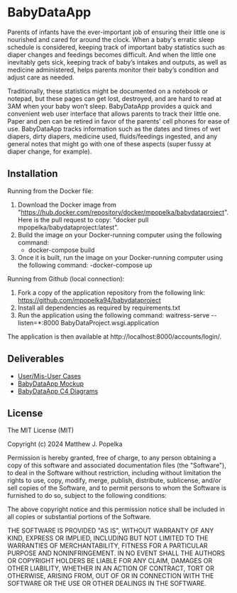 # BabyDataApp
Parents of infants have the ever-important job of ensuring their little one is nourished and cared for around the clock. When a baby's erratic sleep schedule is considered, keeping track of important baby statistics such as diaper changes and feedings becomes difficult. And when the little one inevitably gets sick, keeping track of baby’s intakes and outputs, as well as medicine administered, helps parents monitor their baby’s condition and adjust care as needed. 

Traditionally, these statistics might be documented on a notebook or notepad, but these pages can get lost, destroyed, and are hard to read at 3AM when your baby won’t sleep. BabyDataApp provides a quick and convenient web user interface that allows parents to track their little one. Paper and pen can be retired in favor of the parents’ cell phones for ease of use. BabyDataApp tracks information such as the dates and times of wet diapers, dirty diapers, medicine used, fluids/feedings ingested, and any general notes that might go with one of these aspects (super fussy at diaper change, for example).

## Installation
Running from the Docker file:
1) Download the Docker image from "https://hub.docker.com/repository/docker/mpopelka/babydataproject". Here is the pull request to copy: "docker pull mpopelka/babydataproject:latest".
2) Build the image on your Docker-running computer using the following command:
   - docker-compose build
3) Once it is built, run the image on your Docker-running computer using the following command:
   -docker-compose up

Running from Github (local connection):
1) Fork a copy of the application repository from the following link: https://github.com/mpopelka94/babydataproject
2) Install all dependencies as required by requirements.txt
3) Run the application using the following command: waitress-serve --listen=*:8000 BabyDataProject.wsgi.application

The application is then available at http://localhost:8000/accounts/login/.



## Deliverables
- [User/Mis-User Cases](https://github.com/mpopelka94/babydataproject/blob/main/docs/UseMisuseStories.md)
- [BabyDataApp Mockup](https://github.com/mpopelka94/babydataproject/tree/main/docs#babydataapp-mockup)
- [BabyDataApp C4 Diagrams](https://github.com/mpopelka94/babydataproject/blob/main/docs/README.md#babydataapp-c4-architecture-diagrams)

## License
The MIT License (MIT)

Copyright (c) 2024 Matthew J. Popelka

Permission is hereby granted, free of charge, to any person obtaining a copy
of this software and associated documentation files (the "Software"), to deal
in the Software without restriction, including without limitation the rights
to use, copy, modify, merge, publish, distribute, sublicense, and/or sell
copies of the Software, and to permit persons to whom the Software is
furnished to do so, subject to the following conditions:

The above copyright notice and this permission notice shall be included in all
copies or substantial portions of the Software.

THE SOFTWARE IS PROVIDED "AS IS", WITHOUT WARRANTY OF ANY KIND, EXPRESS OR
IMPLIED, INCLUDING BUT NOT LIMITED TO THE WARRANTIES OF MERCHANTABILITY,
FITNESS FOR A PARTICULAR PURPOSE AND NONINFRINGEMENT. IN NO EVENT SHALL THE
AUTHORS OR COPYRIGHT HOLDERS BE LIABLE FOR ANY CLAIM, DAMAGES OR OTHER
LIABILITY, WHETHER IN AN ACTION OF CONTRACT, TORT OR OTHERWISE, ARISING FROM,
OUT OF OR IN CONNECTION WITH THE SOFTWARE OR THE USE OR OTHER DEALINGS IN THE
SOFTWARE.
